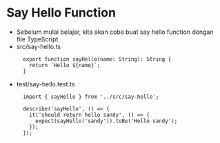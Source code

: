 # Say Hello Function
* Sebelum mulai belajar, kita akan coba buat say hello function dengan file TypeScript
* src/say-hello.ts
  ```TSX
    export function sayHello(name: String): String {
      return `Hello ${name}`;
    }
  ```
* test/say-hello.test.ts
  ```TSX
    import { sayHello } from '../src/say-hello';

    describe('sayHello', () => {
      it('should return hello sandy', () => {
        expect(sayHello('sandy')).toBe('Hello sandy');
      });
    });
  ```
  